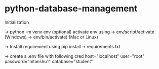 # python-database-management

Initialization

-> python -m venv env (optional) 
    activate env using 
    -> env/script/activate (Windows)
    -> env/bin/activate)    (Mac or Linux)

-> Install requirement using
    pip install -r requirements.txt
    
-> create a .env file with following cred
    host="localhost"
    user="root"
    password="nitanshu1"
    database="student"